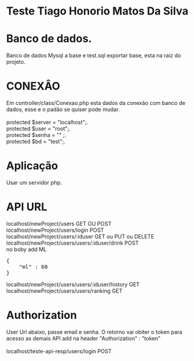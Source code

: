 # Teste Tiago Honorio Matos Da Silva

# Banco de dados.
Banco de dados Mysql a base e test.sql exportar base, esta na raiz do projeto.
# CONEXÂO
Em controller/class/Conexao.php esta dados da conexão com banco de dados, esse 
e o padão se quiser pode mudar.<br><br>
    protected $server = "localhost";.<br>
    protected $user = "root";.<br>
    protected $senha = "" ;.<br>
    protected $bd = "test";.<br>
# Aplicação
Usar um servidor php.

# API URL
localhost/newProject/users GET OU POST <br>
localhost/newProject/users/login POST<br>
localhost/newProject/users/:iduser GET ou PUT ou DELETE<br>
localhost/newProject/users/users/:iduser/drink POST<br>
no boby add ML
<pre>
{
	"ml" : 60
}
</pre>

localhost/newProject/users/users/:iduser/history GET<br>
localhost/newProject/users/users/ranking GET<br>

# Authorization
User Url abaixo, passe email e senha. O retorno vai obiter o
 token para acesso as demais API add na header "Authorization" : "token"    
 <br> localhost/teste-api-resp/users/login POST   <br>  
    
    

